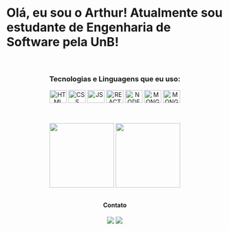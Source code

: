<div id="presentation" align="left">
  <br></br>
  <h1>Olá, eu sou o Arthur! Atualmente sou estudante de Engenharia de Software pela UnB!</h1>
</div>

<div align="center" id="tech-icons">
 <br>
  <h3>Tecnologias e Linguagens que eu uso:</h3>
   <img align="center" alt="HTML" height="30" width="40" src="https://icongr.am/devicon/html5-original.svg?size=128&color=currentColor">
   <img align="center" alt="CSS" height="30" width="40" src="https://icongr.am/devicon/css3-original.svg?size=128&color=currentColor">
   <img align="center" alt="JS" height="30" width="40" src="https://icongr.am/devicon/javascript-original.svg?size=128&color=currentColor">
   <img align="center" alt="REACT" height="30" width="40" src="https://icongr.am/devicon/react-original.svg?size=128&color=currentColor">
   <img align="center" alt="NODE" height="30" width="40" src="https://icongr.am/devicon/nodejs-original.svg?size=128&color=currentColor">
   <img align="center" alt="MONGO" height="30" width="40" src="https://icongr.am/devicon/mongodb-original.svg?size=128&color=currentColor">
   <img align="center" alt="MONGO" height="30" width="40" src="https://icongr.am/simple/tailwindcss.svg?size=128&color=0fcfff&colored=false">
   <br></br>
</div>


##

<div id="git-stats" align="center">
  <img height="150em" src="https://github-readme-stats.vercel.app/api?username=artmds&show_icons=true&theme=midnight-purple&include_all_commits=true&count_private=true"/>
  <img height="150em" src="https://github-readme-stats.vercel.app/api/top-langs/?username=artmds&layout=compact&langs_count=7&theme=midnight-purple"/>
</div>

##

<div id="social-media" align="center"> 
  <h4>Contato</h4>
  <a href="mailto:arthur.mdsousa@gmail.com@gmail.com"><img src="https://img.shields.io/badge/-Gmail-%23333?style=for-the-badge&logo=gmail&logoColor=white" target="_blank"></a>
  <a href="https://www.linkedin.com/in/arthur-sousa-514478206/" target="_blank"><img src="https://img.shields.io/badge/-LinkedIn-%230077B5?style=for-the-badge&logo=linkedin&logoColor=white" target="_blank"></a> 
